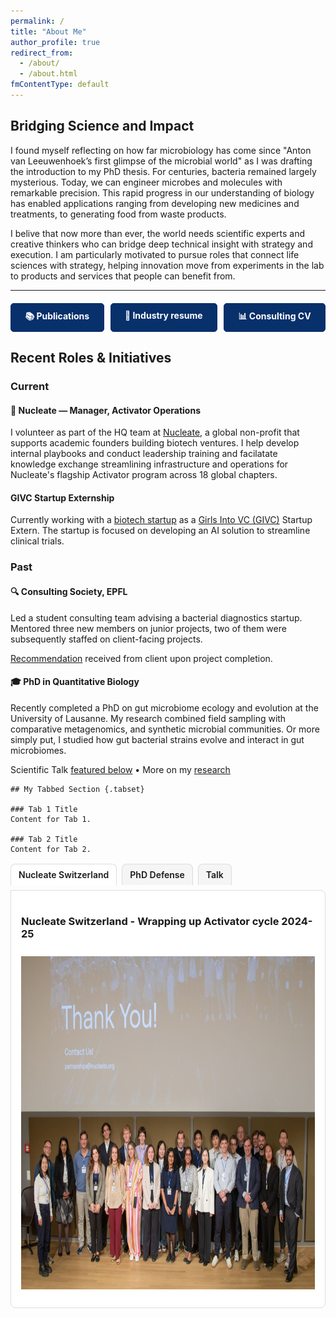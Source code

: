 ```yaml
---
permalink: /
title: "About Me"
author_profile: true
redirect_from:
  - /about/
  - /about.html
fmContentType: default
---
```


## Bridging Science and Impact

I found myself reflecting on how far microbiology has come since "Anton van Leeuwenhoek’s first glimpse of the microbial world" as I was drafting the introduction to my PhD thesis. For centuries, bacteria remained largely mysterious. Today, we can engineer microbes and molecules with remarkable precision. This rapid progress in our understanding of biology has enabled applications ranging from developing new medicines and treatments, to generating food from waste products.

I belive that now more than ever, the world needs scientific experts and creative thinkers who can bridge deep technical insight with strategy and execution. I am particularly motivated to pursue roles that connect life sciences with strategy, helping innovation move from experiments in the lab to products and services that people can benefit from.

---

<div style="display: flex; flex-wrap: wrap; justify-content: center; gap: 10px; margin-top: 20px;">
  <a href="/cv#publications" style="text-decoration: none; color: white; font-weight: bold; background-color: #08306b; border: 1px solid #08306b; padding: 10px 20px; border-radius: 5px; flex: 1 1 auto; text-align: center;">📚 Publications</a>
  <a href="/files/AiswaryaPrasad_industry_resume.pdf" style="text-decoration: none; color: white; font-weight: bold; background-color: #08306b; border: 1px solid #08306b; padding: 10px 20px; border-radius: 5px; flex: 1 1 auto; text-align: center;">📄 Industry resume</a>
  <!-- <a href="/files/AiswaryaPrasad_industry_resume.pdf" style="text-decoration: none; color: white; font-weight: bold; background-color: #08306b; border: 1px solid #08306b; padding: 10px 20px; border-radius: 5px; flex: 1 1 auto; text-align: center;">🧪 Technical Resume</a> -->
  <a href="/files/AiswaryaPrasad_consulting_CV.pdf" style="text-decoration: none; color: white; font-weight: bold; background-color: #08306b; border: 1px solid #08306b; padding: 10px 20px; border-radius: 5px; flex: 1 1 auto; text-align: center;">📊 Consulting CV</a>
</div>

<!-- --- -->

## Recent Roles & Initiatives

### Current

#### 🧬 Nucleate — Manager, Activator Operations  
I volunteer as part of the HQ team at [Nucleate](https://nucleate.org/), a global non-profit that supports academic founders building biotech ventures. I help develop internal playbooks and conduct leadership training and facilatate knowledge exchange streamlining infrastructure and operations for Nucleate's flagship Activator program across 18 global chapters.

#### GIVC Startup Externship
Currently working with a [biotech startup](https://www.doubleblindbio.co) as a [Girls Into VC (GIVC)](https://www.girlsintovc.com/) Startup Extern. The startup is focused on developing an AI solution to streamline clinical trials.

### Past

#### 🔍 Consulting Society, EPFL  
Led a student consulting team advising a bacterial diagnostics startup. Mentored three new members on junior projects, two of them were subsequently staffed on client-facing projects.

[Recommendation](https://www.linkedin.com/in/aiswarya--prasad/#:~:text=Recommendations,Recommendations) received from client upon project completion.

#### 🎓 PhD in Quantitative Biology  
Recently completed a PhD on gut microbiome ecology and evolution at the University of Lausanne. My research combined field sampling with comparative metagenomics, and synthetic microbial communities. Or more simply put, I studied how gut bacterial strains evolve and interact in gut microbiomes.

Scientific Talk [featured below](#Featured) • More on my [research](/research)

<!-- --- -->

<a id="Featured"></a>

    ## My Tabbed Section {.tabset}

    ### Tab 1 Title
    Content for Tab 1.

    ### Tab 2 Title
    Content for Tab 2.

<style>
.tabs { margin-top: 1rem; }
.tab-links { list-style: none; display: flex; gap: 8px; padding: 0; margin: 0 0 8px; flex-wrap: wrap; }
.tab-links a { display: inline-block; padding: 8px 12px; background: #f5f5f5; border: 1px solid #ddd; border-bottom: none; border-radius: 8px 8px 0 0; text-decoration: none; font-weight: 600; }
.tab-links a[aria-selected="true"] { background: #fff; }
.tab { display: none; border: 1px solid #ddd; border-radius: 0 8px 8px 8px; padding: 1rem; background: #fff; }
.tab.active { display: block; }
</style>

<div class="tabs">
  <ul class="tab-links" role="tablist">
    <li><a href="#t1" role="tab" aria-controls="t1" aria-selected="true">Nucleate Switzerland</a></li>
    <li><a href="#t2" role="tab" aria-controls="t2">PhD Defense</a></li>
    <li><a href="#t3" role="tab" aria-controls="t3">Talk</a></li>
  </ul>

  <div id="t1" class="tab active" markdown="1">

### Nucleate Switzerland - Wrapping up Activator cycle 2024-25

<img src="/images/engagement/NucleateSwitzerland.jpeg" alt="Nucleate Switzerland Leadership, Mentors, Experts and Activator Cohort 2024-25" style="width:100%;max-width:800px;margin-top:10px;margin-bottom:10px;" width="800" height="533">
  </div>

  <div id="t2" class="tab" markdown="1">

### Celebrating a successful PhD defense!

July 3rd, 2025 marked the end of an incredible journey as I successfully defended my PhD thesis titled "Ecology and Evolution of Gut Microbiota in Honeybees". It was a day filled with sharing my joy, gratitude and pride with family, friends and collegues. Insights and Reflections [here](/posts/2025/10/phd-defense-celebration-insights-and-reflections/).

<!-- [Thesis available here.](https://infoscience.epfl.ch/record/298354) -->

<div class="gallery">
  <img src="/images/PhDDefense1.jpg" alt="PhD Defense Celebration 1" style="width:100%;max-width:300px;margin:5px;" width="300" height="200">
  <img src="/images/PhDDefense2.jpg" alt="PhD Defense Celebration 2" style="width:100%;max-width:300px;margin:5px;" width="300" height="200">
  <img src="/images/PhDDefense3.jpg" alt="PhD Defense Celebration 3" style="width:100%;max-width:300px;margin:5px;" width="300" height="200">
</div>
  </div>

  <div id="t3" class="tab" markdown="1">

### Presenting my PhD research

<iframe src="https://cassyni.com/embed/events/MiMvAGXxaxTMCvZ75uqhpy" title="Evolution and Functional Potential of Gut Microbiota in Honeybees: A Comparative Metagenomic Approach - presented by Aiswarya Prasad (Cassyni)" frameBorder="0" scrolling="no" style="width:100%;height:100%;aspect-ratio:16/9;max-width:100%" allow="fullscreen; accelerometer; autoplay; encrypted-media; gyroscope; picture-in-picture"></iframe>
  </div>
</div>

<script>
const links = document.querySelectorAll('.tab-links a');
const tabs  = document.querySelectorAll('.tab');

links.forEach(link => {
  link.addEventListener('click', e => {
    e.preventDefault();
    // toggle link state
    links.forEach(a => a.setAttribute('aria-selected','false'));
    link.setAttribute('aria-selected','true');
    // toggle panels
    tabs.forEach(t => t.classList.remove('active'));
    const target = document.querySelector(link.getAttribute('href'));
    if (target) target.classList.add('active');
  });
});
</script>



